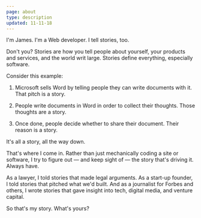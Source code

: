 ```yaml
---
page: about
type: description
updated: 11-11-18
---
```


I'm James. I'm a Web developer. I tell stories, too.

Don't you? Stories are how you tell people about yourself, your products and services, and the world writ large. Stories define everything, especially software. 

Consider this example:

1. Microsoft sells Word by telling people they can write documents with it. 
    That pitch is a story.  

2. People write documents in Word in order to collect their thoughts. 
    Those thoughts are a story.

3. Once done, people decide whether to share their document. 
    Their reason is a story.

It's all a story, all the way down. 

That's where I come in. Rather than just mechanically coding a site or software, I try to figure out — and keep sight of — the story that's driving it. Always have.

As a lawyer, I told stories that made legal arguments. As a start-up founder, I told stories that pitched what we'd built. And as a journalist for Forbes and others, I wrote stories that gave insight into tech, digital media, and venture capital. 

So that's my story. What's yours?
